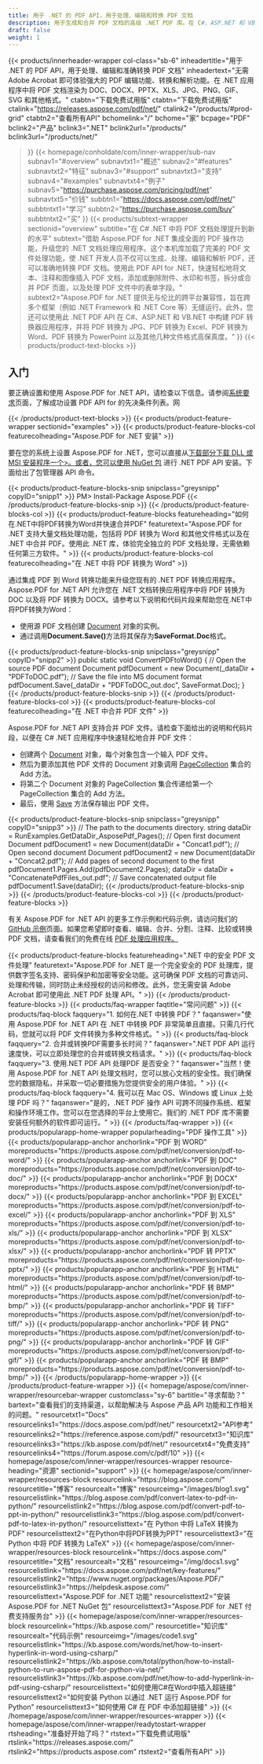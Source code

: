 ```yaml
---
title: 用于 .NET 的 PDF API，用于处理、编辑和转换 PDF 文档
description: 用于生成和合并 PDF 文档的高级 .NET PDF 库。在 C#、ASP.NET 和 VB.NET 应用程序中将 PDF 转换为 JPG、PDF 转换为 Excel 以及 PDF 转换为 Word。
draft: false
weight: 1
---
```

{{< products/innerheader-wrapper col-class="sb-6"
  inheadertitle="用于 .NET 的 PDF API，用于处理、编辑和准确转换 PDF 文档"
  inheadertext="无需 Adobe Acrobat 即可体验强大的 PDF 编辑功能、转换和解析功能。在 .NET 应用程序中将 PDF 文档渲染为 DOC、DOCX、PPTX、XLS、JPG、PNG、GIF、SVG 和其他格式。"
  ctabtn="下载免费试用版"
  ctabtn="下载免费试用版"
  ctalink="https://releases.aspose.com/pdf/net/"
  ctalink2="/products/#prod-grid"
  ctabtn2="查看所有API"
  bchomelink="/"
  bchome="家"
  bcpage="PDF"
  bclink2="产品"
  bclink3=".NET"
  bclink2url="/products/"
  bclink3url="/products/net/"
  >}}
{{< homepage/conholdate/com/inner-wrapper/sub-nav 
subnav1="#overview"
subnavtxt1="概述" 
subnav2="#features"
subnavtxt2="特征" 
subnav3="#support"
subnavtxt3="支持" 
subnav4="#examples"
subnavtxt4="例子" 
subnav5="https://purchase.aspose.com/pricing/pdf/net"
subnavtxt5="价钱" 
subbtn1="https://docs.aspose.com/pdf/net/"
subbtntxt1="学习"
subbtn2="https://purchase.aspose.com/buy"
subbtntxt2="买"
>}}
   {{< products/subtext-wrapper
   sectionid="overview"
   subtitle="在 C# .NET 中将 PDF 文档处理提升到新的水平"
   subtext="借助 Aspose.PDF for .NET 集成全面的 PDF 操作功能，升级您的 .NET 文档处理应用程序。这个本机库加载了完美的 PDF 文件处理功能，使 .NET 开发人员不仅可以生成、处理、编辑和解析 PDF，还可以准确地转换 PDF 文档。使用此 PDF API for .NET，快速轻松地将文本、注释和图像插入 PDF 文档，添加或删除附件、水印和书签，拆分或合并 PDF 页面，以及处理 PDF 文件中的表单字段。"
   subtext2="Aspose.PDF for .NET 提供无与伦比的跨平台兼容性，旨在跨多个框架（例如 .NET Framework 和 .NET Core 等）无缝运行。此外，您还可以使用此 .NET PDF API 在 C#、ASP.NET 和 VB.NET 中构建 PDF 转换器应用程序，并将 PDF 转换为 JPG、PDF 转换为 Excel、PDF 转换为 Word、PDF 转换为 PowerPoint 以及其他几种文件格式高保真度。"
   >}} 
   {{< products/product-text-blocks >}}
   <h2>入门</h2>
   <p>要正确设置和使用 Aspose.PDF for .NET API，请检查以下信息。请参阅<a href="https://docs.aspose.com/pdf/net/system-requirements/">系统要求</a>页面，了解成功设置 PDF API for 的先决条件列表。网</p>
   {{< /products/product-text-blocks >}}
{{< products/product-feature-wrapper
sectionid="examples"
>}}
{{< products/product-feature-blocks-col
featurecolheading="Aspose.PDF for .NET 安装"
>}}
<p>要在您的系统上设置 Aspose.PDF for .NET，您可以直接从<a href="https://releases.aspose.com/pdf/net/">下载部分</>下载 DLL 或 MSI 安装程序一个>。或者，您可以使用 <a href="https://www.nuget.org/packages/Aspose.PDF/">NuGet 包</a> 进行 .NET PDF API 安装。下面给出了包管理器 API 命令。</p>
{{< products/product-feature-blocks-snip
 snipclass="greysnipp"
 copyID="snipp1"
>}}
PM> Install-Package Aspose.PDF
{{< /products/product-feature-blocks-snip >}}
{{< /products/product-feature-blocks-col >}}
{{< products/product-feature-blocks
featureheading="如何在.NET中将PDF转换为Word并快速合并PDF"
featuretext="Aspose.PDF for .NET 支持大量文档处理功能，包括将 PDF 转换为 Word 和其他文件格式以及在 .NET 中合并 PDF。使用此 .NET 库，体验完全独立的 PDF 文档处理，无需依赖任何第三方软件。"
>}}
{{< products/product-feature-blocks-col
 featurecolheading="在 .NET 中将 PDF 转换为 Word"
>}}
<p>通过集成 PDF 到 Word 转换功能来升级您现有的 .NET PDF 转换应用程序。 Aspose.PDF for .NET API 允许您在 .NET 文档转换应用程序中将 PDF 转换为 DOC 以及将 PDF 转换为 DOCX。请参考以下说明和代码片段来帮助您在.NET中将PDF转换为Word：</p>
<ul>
   <li>使用源 PDF 文档创建 <a href="https://reference.aspose.com/pdf/net/aspose.pdf/document/">Document</a> 对象的实例。</li>
   <li>通过调用<strong>Document.Save()</strong>方法将其保存为<strong>SaveFormat.Doc</strong>格式。</li>
</ul>
{{< products/product-feature-blocks-snip
 snipclass="greysnipp"
 copyID="snipp2"
>}}
public static void ConvertPDFtoWord()
{
    // Open the source PDF document
    Document pdfDocument = new Document(_dataDir + "PDFToDOC.pdf");
    // Save the file into MS document format
    pdfDocument.Save(_dataDir + "PDFToDOC_out.doc", SaveFormat.Doc);
}
{{< /products/product-feature-blocks-snip >}}
{{< /products/product-feature-blocks-col >}}
{{< products/product-feature-blocks-col
 featurecolheading="在 .NET 中合并 PDF 文件"
>}}
<p>Aspose.PDF for .NET API 支持合并 PDF 文件。请检查下面给出的说明和代码片段，以便在 C# .NET 应用程序中快速轻松地合并 PDF 文件：</p>
<ul>
   <li>创建两个 <a href="https://reference.aspose.com/pdf/net/aspose.pdf/document">Document</a> 对象，每个对象包含一个输入 PDF 文件。</li>
   <li>然后为要添加其他 PDF 文件的 Document 对象调用 <a href="https://reference.aspose.com/pdf/net/aspose.pdf/pagecollection">PageCollection</a> 集合的 Add 方法。</li>
   <li>将第二个 Document 对象的 PageCollection 集合传递给第一个 PageCollection 集合的 Add 方法。</li>
   <li>最后，使用 <a href="https://reference.aspose.com/pdf/net/aspose.pdf.document/save/methods/4">Save</a> 方法保存输出 PDF 文件。</li>
</ul>
{{< products/product-feature-blocks-snip
snipclass="greysnipp"
copyID="snipp3"
>}}
// The path to the documents directory.
string dataDir = RunExamples.GetDataDir_AsposePdf_Pages();
// Open first document
Document pdfDocument1 = new Document(dataDir + "Concat1.pdf");
// Open second document
Document pdfDocument2 = new Document(dataDir + "Concat2.pdf");
// Add pages of second document to the first
pdfDocument1.Pages.Add(pdfDocument2.Pages);
dataDir = dataDir + "ConcatenatePdfFiles_out.pdf";
// Save concatenated output file
pdfDocument1.Save(dataDir);
{{< /products/product-feature-blocks-snip >}}
{{< /products/product-feature-blocks-col >}}
{{< /products/product-feature-blocks >}}
   <p class="col-lg-12">有关 Aspose.PDF for .NET API 的更多工作示例和代码示例，请访问我们的 <a href="https://github.com/aspose-pdf/Aspose.PDF-for-.NET/tree/master/Examples">GitHub 示例</a>页面。如果您希望即时查看、编辑、合并、分割、注释、比较或转换 PDF 文档，请查看我们的免费在线 <a href="https://products.aspose.app/pdf/family" >PDF 处理应用程序。</a></p>
{{< products/product-feature-blocks
featureheading=".NET 中的安全 PDF 文件处理"
featuretext="Aspose.PDF for .NET 是一个完全安全的 PDF 处理库，提供数字签名支持、密码保护和加密等安全功能。这可确保 PDF 文档的可靠访问、处理和传输，同时防止未经授权的访问和修改。此外，您无需安装 Adobe Acrobat 即可使用此 .NET PDF 处理 API。"
>}}
   {{< /products/product-feature-blocks >}}
   {{< products/faq-wrapper
   faqtitle="常问问题"
>}}
   {{< products/faq-block
 faqquery="1. 如何在.NET 中转换 PDF？"
 faqanswer="使用 Aspose.PDF for .NET API 在 .NET 中转换 PDF 非常简单且直接。只需几行代码，您就可以将 PDF 文件转换为多种文件格式。"
>}}
   {{< products/faq-block 
 faqquery="2. 合并或转换PDF需要多长时间？"
 faqanswer=".NET PDF API 运行速度快，可以立即处理您的合并或转换文档请求。"
>}}
   {{< products/faq-block
 faqquery="3. 使用.NET PDF API 处理PDF 是否安全？"
 faqanswer="当然！使用 Aspose.PDF for .NET API 处理文档时，您可以放心文档的安全性。我们确保您的数据隐私，并采取一切必要措施为您提供安全的用户体验。"
>}}
   {{< products/faq-block
 faqquery="4. 我可以在 Mac OS、Windows 或 Linux 上处理 PDF 吗？"
 faqanswer="是的，.NET PDF 操作 API 可跨不同操作系统、框架和操作环境工作。您可以在您选择的平台上使用它。我们的 .NET PDF 库不需要安装任何额外的软件即可运行。"
>}}
   {{< /products/faq-wrapper >}}
   {{< products/popularapp-home-wrapper
   popularheading="PDF 操作工具"
   >}}
   {{< products/popularapp-anchor
 anchorlink="PDF 到 WORD"
 moreproducts="https://products.aspose.com/pdf/net/conversion/pdf-to-word/"
>}} 
   {{< products/popularapp-anchor
 anchorlink="PDF 到 DOC"
 moreproducts="https://products.aspose.com/pdf/net/conversion/pdf-to-doc/"
>}} 
   {{< products/popularapp-anchor
 anchorlink="PDF 到 DOCX"
 moreproducts="https://products.aspose.com/pdf/net/conversion/pdf-to-docx/"
>}} 
   {{< products/popularapp-anchor
 anchorlink="PDF 到 EXCEL"
 moreproducts="https://products.aspose.com/pdf/net/conversion/pdf-to-excel/"
>}} 
   {{< products/popularapp-anchor
 anchorlink="PDF 到 XLS"
 moreproducts="https://products.aspose.com/pdf/net/conversion/pdf-to-xls/"
>}} 
   {{< products/popularapp-anchor
 anchorlink="PDF 到 XLSX"
 moreproducts="https://products.aspose.com/pdf/net/conversion/pdf-to-xlsx/"
>}} 
   {{< products/popularapp-anchor
 anchorlink="PDF 转 PPTX"
 moreproducts="https://products.aspose.com/pdf/net/conversion/pdf-to-pptx/"
>}} 
   {{< products/popularapp-anchor
 anchorlink="PDF 到 HTML"
 moreproducts="https://products.aspose.com/pdf/net/conversion/pdf-to-html/"
>}} 
   {{< products/popularapp-anchor
 anchorlink="PDF 转 BMP"
 moreproducts="https://products.aspose.com/pdf/net/conversion/pdf-to-bmp/"
>}} 
   {{< products/popularapp-anchor
 anchorlink="PDF 转 TIFF"
 moreproducts="https://products.aspose.com/pdf/net/conversion/pdf-to-tiff/"
>}} 
   {{< products/popularapp-anchor
 anchorlink="PDF 转 PNG"
 moreproducts="https://products.aspose.com/pdf/net/conversion/pdf-to-png/"
>}} 
   {{< products/popularapp-anchor
 anchorlink="PDF 转 GIF"
 moreproducts="https://products.aspose.com/pdf/net/conversion/pdf-to-gif/"
>}} 
   {{< products/popularapp-anchor
 anchorlink="PDF 转 BMP"
 moreproducts="https://products.aspose.com/pdf/net/conversion/pdf-to-bmp/"
>}}  
   {{< /products/popularapp-home-wrapper >}}
   {{< /products/product-feature-wrapper >}}
{{< homepage/aspose/com/inner-wrapper/resourcebar-wrapper
customclass="sy-6"
bartitle="寻求帮助？"
bartext="查看我们的支持渠道，以帮助解决与 Aspose 产品 API 功能和工作相关的问题。"
 resourcetxt1="Docs"
 resourcelinks1="https://docs.aspose.com/pdf/net/"
 resourcetxt2="API参考"
 resourcelinks2="https://reference.aspose.com/pdf/" 
 resourcetxt3="知识库"
 resourcelinks3="https://kb.aspose.com/pdf/net/"
 resourcetxt4="免费支持"
 resourcelinks4="https://forum.aspose.com/c/pdf/10"
>}}
{{< homepage/aspose/com/inner-wrapper/resources-wrapper
 resource-heading="资源"
 sectionid="support"
>}}
{{< homepage/aspose/com/inner-wrapper/resources-block
 resourcelink="https://blog.aspose.com/"
 resourcetitle="博客"
 resourcealt="博客"
 resourceimg="/images/blog1.svg"
 resourcelistlink="https://blog.aspose.com/pdf/convert-latex-to-pdf-in-python/"
 resourcelistlink2="https://blog.aspose.com/pdf/convert-pdf-to-ppt-in-python/"
 resourcelistlink3="https://blog.aspose.com/pdf/convert-pdf-to-latex-in-python/"
 resourcelisttext="在 Python 中将 LaTeX 转换为 PDF"
 resourcelisttext2="在Python中将PDF转换为PPT"
 resourcelisttext3="在 Python 中将 PDF 转换为 LaTeX"
>}}
{{< homepage/aspose/com/inner-wrapper/resources-block
 resourcelink="https://docs.aspose.com/"
 resourcetitle="文档"
 resourcealt="文档"
 resourceimg="/img/docs1.svg"
 resourcelistlink="https://docs.aspose.com/pdf/net/key-features/"
 resourcelistlink2="https://www.nuget.org/packages/Aspose.PDF/"
 resourcelistlink3="https://helpdesk.aspose.com/"
 resourcelisttext="Aspose.PDF for .NET 功能"
 resourcelisttext2="安装 Aspose.PDF for .NET NuGet 包"
 resourcelisttext3="Aspose.PDF for .NET 付费支持服务台"
>}}
{{< homepage/aspose/com/inner-wrapper/resources-block
 resourcelink="https://kb.aspose.com/"
 resourcetitle="知识库"
 resourcealt="代码示例"
 resourceimg="/images/code1.svg"
 resourcelistlink="https://kb.aspose.com/words/net/how-to-insert-hyperlink-in-word-using-csharp/"
 resourcelistlink2="https://kb.aspose.com/total/python/how-to-install-python-to-run-aspose-pdf-for-python-via-net/"
 resourcelistlink3="https://kb.aspose.com/pdf/net/how-to-add-hyperlink-in-pdf-using-csharp/"
 resourcelisttext="如何使用C#在Word中插入超链接"
resourcelisttext2="如何安装 Python 以通过 .NET 运行 Aspose.PDF for Python"
resourcelisttext3="如何使用 C# 在 PDF 中添加超链接"
>}}
{{< /homepage/aspose/com/inner-wrapper/resources-wrapper >}}
{{< homepage/aspose/com/inner-wrapper/readytostart-wrapper
rtsheading="准备好开始了吗？"
rtstext="下载免费试用版"
rtslink="https://releases.aspose.com/"
rtslink2="https://products.aspose.com"
rtstext2="查看所有API"
>}}
